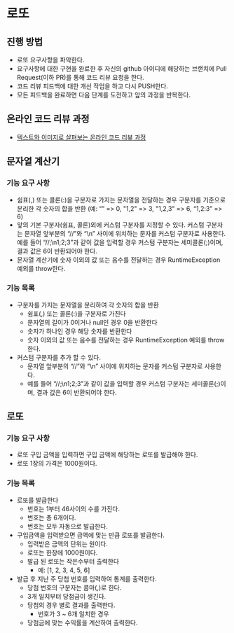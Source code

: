 # 로또
## 진행 방법
* 로또 요구사항을 파악한다.
* 요구사항에 대한 구현을 완료한 후 자신의 github 아이디에 해당하는 브랜치에 Pull Request(이하 PR)를 통해 코드 리뷰 요청을 한다.
* 코드 리뷰 피드백에 대한 개선 작업을 하고 다시 PUSH한다.
* 모든 피드백을 완료하면 다음 단계를 도전하고 앞의 과정을 반복한다.

## 온라인 코드 리뷰 과정
* [텍스트와 이미지로 살펴보는 온라인 코드 리뷰 과정](https://github.com/next-step/nextstep-docs/tree/master/codereview)

## 문자열 계산기
### 기능 요구 사항
- 쉼표(,) 또는 콜론(:)을 구분자로 가지는 문자열을 전달하는 경우 구분자를 기준으로 분리한 각 숫자의 합을 반환 (예: “” => 0, "1,2" => 3, "1,2,3" => 6, “1,2:3” => 6)
- 앞의 기본 구분자(쉼표, 콜론)외에 커스텀 구분자를 지정할 수 있다. 커스텀 구분자는 문자열 앞부분의 “//”와 “\n” 사이에 위치하는 문자를 커스텀 구분자로 사용한다. 예를 들어 “//;\n1;2;3”과 같이 값을 입력할 경우 커스텀 구분자는 세미콜론(;)이며, 결과 값은 6이 반환되어야 한다.
- 문자열 계산기에 숫자 이외의 값 또는 음수를 전달하는 경우 RuntimeException 예외를 throw한다.

### 기능 목록
- 구분자를 가지는 문자열을 분리하여 각 숫자의 합을 반환
    - 쉼표(,) 또는 콜론(:)을 구분자로 가진다
    - 문자열의 길이가 0이거나 null인 경우 0을 반환한다
    - 숫자가 하나인 경우 해당 숫자를 반환한다
    - 숫자 이외의 값 또는 음수를 전달하는 경우 RuntimeException 예외를 throw한다.
- 커스텀 구분자를 추가 할 수 있다.
    - 문자열 앞부분의 “//”와 “\n” 사이에 위치하는 문자를 커스텀 구분자로 사용한다.
    - 예를 들어 “//;\n1;2;3”과 같이 값을 입력할 경우 커스텀 구분자는 세미콜론(;)이며, 결과 값은 6이 반환되어야 한다.

## 로또
### 기능 요구 사항
- 로또 구입 금액을 입력하면 구입 금액에 해당하는 로또를 발급해야 한다.
- 로또 1장의 가격은 1000원이다.

### 기능 목록
- 로또를 발급한다
    - 번호는 1부터 46사이의 수를 가진다.
    - 번호는 총 6개이다.
    - 번호는 모두 자동으로 발급한다.
- 구입금액을 입력받으면 금액에 맞는 만큼 로또를 발급한다.
    - 입력받은 금액의 단위는 원이다.
    - 로또는 한장에 1000원이다.
    - 발급 된 로또는 작은수부터 출력한다
        - 예: [1, 2, 3, 4, 5, 6]
- 발급 후 지난 주 당첨 번호를 입력하여 통계를 출력한다.
    - 당첨 번호의 구분자는 콤마(,)로 한다.
    - 3개 일치부터 당첨금이 생긴다.
    - 당첨의 경우 별로 결과를 출력한다.
        - 번호가 3 ~ 6개 일치한 경우
    - 당첨금에 맞는 수익률을 계산하여 출력한다.